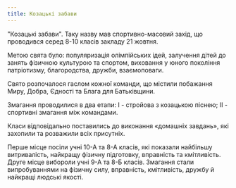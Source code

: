 ```yaml
---
title: Козацькі забави
---
```


"Козацькі забави". Таку назву мав спортивно-масовий захід, що проводився серед 8-10 класів закладу 21 жовтня.

Метою свята було: популяризація олімпійських ідей, залучення дітей до занять фізичною культурою та спортом, виховання у юного покоління патріотизму, благородства, дружби, взаємоповаги.

Свято розпочалося гаслом кожної команди, що містили побажання Миру, Добра, Єдності та Блага для Батьківщини.

Змагання проводилися в два етапи: I - стройова з козацькою піснею; ІІ - спортивні змагання між командами.

Класи відповідально поставились до виконання «домашніх завдань», які захопили та розважили всіх присутніх.

Перше місце посіли учні 10-А та 8-А класів, які показали найбільшу витривалість, найкращу фізичну підготовку, вправність та кмітливість. Друге місце вибороли учні 9-А та 8-Б класів. Змагання стали випробуваннями на фізичну силу, вправність, кмітливість, дружбу й найкращі людські якості.

<slideshow id="_/72157675806337355" />
